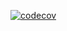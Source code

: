 [![codecov](https://codecov.io/gh/stilsman/ooaip/branch/L2Task1/graph/badge.svg?token=LVGDOBM1R5)](https://codecov.io/gh/stilsman/ooaip)

